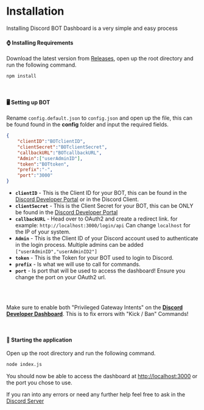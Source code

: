 # Installation
Installing Discord BOT Dashboard is a very simple and easy process

#### ⌚ Installing Requirements
Download the latest version from [Releases](https://github.com/LachlanDev/Discord-BOT-Dashboard-V2/releases), open up the root directory and run the following command.
```bash
npm install
```
</br>

#### 🖥️ Setting up BOT
Rename ``config.default.json`` to ``config.json`` and open up the file, this can be found found in the **config** folder and input the required fields.
```json
{
    "clientID":"BOTclientID",
    "clientSecret":"BOTclientSecret",
    "callbackURL":"BOTcallbackURL",
    "Admin":["userAdminID"],
    "token":"BOTtoken",
    "prefix":"-",
    "port":"3000"
}
```

* **``clientID``** - This is the Client ID for your BOT, this can be found in the [Discord Developer Portal](https://discord.com/developers) or in the Discord Client.
* **``clientSecret``** - This is the Client Secret for your BOT, this can be ONLY be found in the [Discord Developer Portal](https://discord.com/developers)
* **``callbackURL``** - Head over to OAuth2 and create a redirect link. for example: ``http://localhost:3000/login/api`` Can change ``localhost`` for the IP of your system.
* **``Admin``** - This is the Client ID of your Discord account used to authenticate in the login process. Multiple admins can be added ``["userAdminID","userAdminID2"]`` 
* **``token``** - This is the Token for your BOT used to login to Discord.
* **``prefix``** - Is what we will use to call for commands.
* **``port``** - Is port that will be used to access the dashboard! Ensure you change the port on your OAuth2 url.
</br>
</br>

Make sure to enable both "Privileged Gateway Intents" on the [**Discord Developer Dashboard**](https://discord.com/developers). This is to fix errors  with "Kick / Ban" Commands!

</br>

#### 📡 Starting the application 
Open up the root directory and run the following command.
```bash
node index.js
```
You should now be able to access the dashboard at <a href="http://localhost:3000">http://localhost:3000</a> or the port you chose to use.
</br>

If you ran into any errors or need any further help feel free to ask in the [Discord Server](https://discord.com/invite/w7B5nKB)
